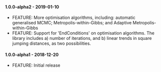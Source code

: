 #### 1.0.0-alpha2 - 2019-01-10
* FEATURE: More optimisation algorithms, including: automatic generalised MCMC; Metropolis-within-Gibbs; and Adaptive Metropolis-within-Gibbs
* FEATURE: Support for 'EndConditions' on optimisation algorithms. The library includes a) number of iterations, and b) linear trends in square jumping distances, as two possibilities.
#### 1.0.0-alpha1 - 2018-12-20
* FEATURE: Initial release